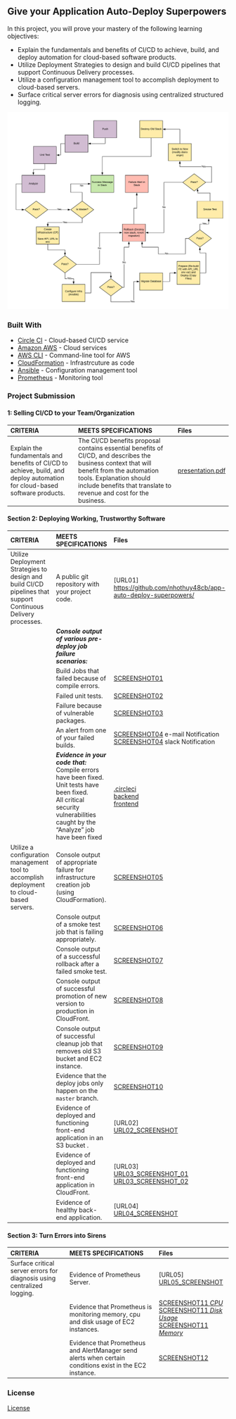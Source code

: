 ## Give your Application Auto-Deploy Superpowers
In this project, you will prove your mastery of the following learning objectives:
- Explain the fundamentals and benefits of CI/CD to achieve, build, and deploy automation for cloud-based software products.
- Utilize Deployment Strategies to design and build CI/CD pipelines that support Continuous Delivery processes.
- Utilize a configuration management tool to accomplish deployment to cloud-based servers.
- Surface critical server errors for diagnosis using centralized structured logging.

![Diagram of CI/CD Pipeline we will be building.](udapeople-pipeline.png)

### Built With

- [Circle CI](www.circleci.com) - Cloud-based CI/CD service
- [Amazon AWS](https://aws.amazon.com/) - Cloud services
- [AWS CLI](https://aws.amazon.com/cli/) - Command-line tool for AWS
- [CloudFormation](https://aws.amazon.com/cloudformation/) - Infrastrcuture as code
- [Ansible](https://www.ansible.com/) - Configuration management tool
- [Prometheus](https://prometheus.io/) - Monitoring tool

### Project Submission
####  1: Selling CI/CD to your Team/Organization
|CRITERIA|MEETS SPECIFICATIONS |Files |
|:-----|:-----|:-----|
|Explain the fundamentals and benefits of CI/CD to achieve, build, and deploy automation for cloud-based software products.|The CI/CD benefits proposal contains essential benefits of CI/CD, and describes the business context that will benefit from the automation tools. Explanation should include benefits that translate to revenue and cost for the business.|[presentation.pdf](./presentation.pdf)|

#### Section 2: Deploying Working, Trustworthy Software
|CRITERIA|MEETS SPECIFICATIONS |Files |
|:-----|:-----|:-----|
|Utilize Deployment Strategies to design and build CI/CD pipelines that support Continuous Delivery processes.|A public git repository with your project code. |[URL01]<br>https://github.com/nhothuy48cb/app-auto-deploy-superpowers/|
||***Console output of various pre-deploy job failure scenarios:***||
||Build Jobs that failed because of compile errors. |[SCREENSHOT01](./screenshots/SCREENSHOT01.png)|
||Failed unit tests. |[SCREENSHOT02](./screenshots/SCREENSHOT02.png)|
||Failure because of vulnerable packages. |[SCREENSHOT03](./screenshots/SCREENSHOT03.png)|
||An alert from one of your failed builds. |[SCREENSHOT04](./screenshots/SCREENSHOT04.jpg) e-mail Notification<br>[SCREENSHOT04](./screenshots/SCREENSHOT04.jpg) slack Notification |
||***Evidence in your code that:*** Compile errors have been fixed.<br>Unit tests have been fixed.<br>All critical security vulnerabilities caught by the “Analyze” job have been fixed|[.circleci](./.circleci)<br>[backend](./backend)<br>[frontend](./frontend)|
|Utilize a configuration management tool to accomplish deployment to cloud-based servers.|Console output of appropriate failure for infrastructure creation job (using CloudFormation). |[SCREENSHOT05](./screenshots/SCREENSHOT05.png)|
||Console output of a smoke test job that is failing appropriately. |[SCREENSHOT06](./screenshots/SCREENSHOT06.png)|
||Console output of a successful rollback after a failed smoke test. |[SCREENSHOT07](./screenshots/SCREENSHOT07.png)|
||Console output of successful promotion of new version to production in CloudFront. |[SCREENSHOT08](./screenshots/SCREENSHOT08.png)|
||Console output of successful cleanup job that removes old S3 bucket and EC2 instance. |[SCREENSHOT09](./screenshots/SCREENSHOT09.png)|
||Evidence that the deploy jobs only happen on the `master` branch. |[SCREENSHOT10](./screenshots/SCREENSHOT10.png)|
||Evidence of deployed and functioning front-end application in an S3 bucket .|[URL02]<br>[URL02_SCREENSHOT](./screenshots/URL02_SCREENSHOT.png)|
||Evidence of deployed and functioning front-end application in CloudFront. |[URL03]<br>[URL03_SCREENSHOT_01](./screenshots/URL03_SCREENSHOT_01.png)<br>[URL03_SCREENSHOT_02](./screenshots/URL03_SCREENSHOT_02.png)|
||Evidence of healthy back-end application. |[URL04]<br>[URL04_SCREENSHOT](./screenshots/URL04_SCREENSHOT.png)|
#### Section 3: Turn Errors into Sirens
|CRITERIA|MEETS SPECIFICATIONS |Files |
|:-----|:-----|:-----|
|Surface critical server errors for diagnosis using centralized logging.|Evidence of Prometheus Server. |[URL05]<br>[URL05_SCREENSHOT](./screenshots/URL05_SCREENSHOT.png)|
||Evidence that Prometheus is monitoring memory, cpu and disk usage of EC2 instances. |[SCREENSHOT11 *CPU*](./screenshots/SCREENSHOT11_cpu.png)<br>[SCREENSHOT11 *Disk Usage*](./screenshots/SCREENSHOT11_disk.png)<br>[SCREENSHOT11 *Memory*](./screenshots/SCREENSHOT11_memory.png)|
||Evidence that Prometheus and AlertManager send alerts when certain conditions exist in the EC2 instance. |[SCREENSHOT12](./screenshots/SCREENSHOT12.png)|
### License
[License](LICENSE.md)